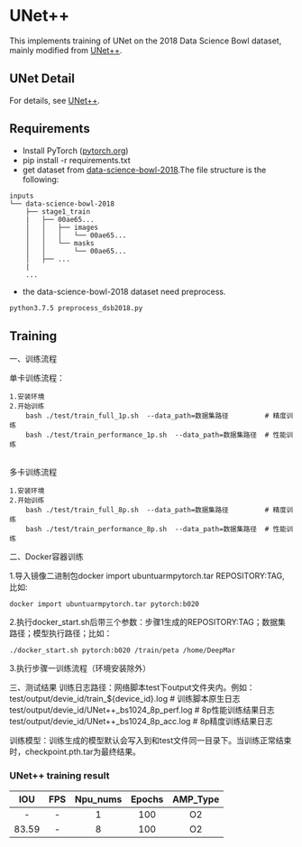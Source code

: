 # UNet++

This implements training of UNet on the 2018 Data Science Bowl dataset, mainly modified from [UNet++](https://github.com/4uiiurz1/pytorch-nested-unet).

## UNet Detail 

For details, see [UNet++](https://github.com/4uiiurz1/pytorch-nested-unet).


## Requirements 

- Install PyTorch ([pytorch.org](http://pytorch.org))
- pip install -r requirements.txt
- get dataset from [data-science-bowl-2018](https://www.kaggle.com/c/data-science-bowl-2018/data).The file structure is the following:
```
inputs
└── data-science-bowl-2018
    ├── stage1_train
    |   ├── 00ae65...
    │   │   ├── images
    │   │   │   └── 00ae65...
    │   │   └── masks
    │   │       └── 00ae65...            
    │   ├── ...
    |
    ...
```
- the data-science-bowl-2018 dataset need preprocess. 
```bash
python3.7.5 preprocess_dsb2018.py
```

## Training

一、训练流程

单卡训练流程：

    1.安装环境  
    2.开始训练
        bash ./test/train_full_1p.sh  --data_path=数据集路径         # 精度训练
        bash ./test/train_performance_1p.sh  --data_path=数据集路径  # 性能训练


​    
多卡训练流程

    1.安装环境
    2.开始训练
        bash ./test/train_full_8p.sh  --data_path=数据集路径         # 精度训练
        bash ./test/train_performance_8p.sh  --data_path=数据集路径  # 性能训练


二、Docker容器训练

1.导入镜像二进制包docker import ubuntuarmpytorch.tar REPOSITORY:TAG, 比如:

    docker import ubuntuarmpytorch.tar pytorch:b020

2.执行docker_start.sh后带三个参数：步骤1生成的REPOSITORY:TAG；数据集路径；模型执行路径；比如：


    ./docker_start.sh pytorch:b020 /train/peta /home/DeepMar

3.执行步骤一训练流程（环境安装除外）

三、测试结果
训练日志路径：网络脚本test下output文件夹内。例如：
      test/output/devie_id/train_${device_id}.log          # 训练脚本原生日志
      test/output/devie_id/UNet++_bs1024_8p_perf.log  # 8p性能训练结果日志
      test/output/devie_id/UNet++_bs1024_8p_acc.log   # 8p精度训练结果日志

训练模型：训练生成的模型默认会写入到和test文件同一目录下。当训练正常结束时，checkpoint.pth.tar为最终结果。

### UNet++ training result

|  IOU  | FPS  | Npu_nums | Epochs | AMP_Type |
| :---: | :--: | :------: | :----: | :------: |
|   -   |  -   |    1     |  100   |    O2    |
| 83.59 |  -   |    8     |  100   |    O2    |